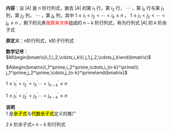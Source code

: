 **内容**：设 $|A|$ 是 $n$ 阶行列式，删去 $|A|$ 的第 $i_1$ 行，第 $i_2$ 行， $\cdots$ ，第 $i_k$ 行与第 $j_1$ 列，第 $j_2$ 列， $\cdots$ ，第 $j_k$ 列，其中 $1\leq i_1<i_2<\cdots<i_k\leq n$ ， $1\leq j_1<j_2<\cdots<j_k\leq n$ ，剩下的元素<font color=red>按原来次序</font>组成的 $n-k$ 阶行列式，称为行列式 $|A|$ 的 $k$ 阶余子式  
  
**原定义**：n阶行列式，k阶子行列式  
  
**数学记号**：  
 $M\begin{bmatrix}i_1,i_2,\cdots,i_k\\\ j_1,j_2,\cdots,j_k\end{bmatrix}$   
  
 $A\begin{bmatrix}i_1^\prime,i_2^\prime,\cdots,i_{n-k}^\prime\\\ j_1^\prime,j_2^\prime,\cdots,j_{n-k}^\prime\end{bmatrix}$   
  
 $1\le i_1^\prime<i_2^\prime<i_3^\prime\cdots  
<i_{n-k}^\prime\le n$   
  
 $1\le j_1^\prime<j_2^\prime<j_3^\prime  
\cdots <j_{n-k}^\prime\le n$   
  
**说明**  
1 是<mark>余子式</mark>与<mark>代数余子式</mark>定义的推广  
  
2  $k$ 阶余子式= $n-k$ 阶行列式  
